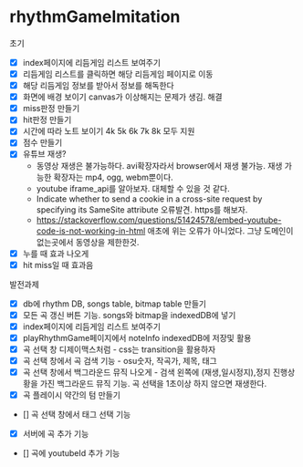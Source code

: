 # rhythmGameImitation

초기

- [x] index페이지에 리듬게임 리스트 보여주기
- [x] 리듬게임 리스트를 클릭하면 해당 리듬게임 페이지로 이동
- [x] 해당 리듬게임 정보를 받아서 정보를 해독한다
- [x] 화면에 배경 보이기
    canvas가 이상해지는 문제가 생김. 해결
- [x] miss판정 만들기
- [x] hit판정 만들기
- [x] 시간에 따라 노트 보이기
    4k 5k 6k 7k 8k 모두 지원
- [x] 점수 만들기
- [x] 유튜브 재생?
    - 동영상 재생은 불가능하다. avi확장자라서 browser에서 재생 불가능. 재생 가능한 확장자는 mp4, ogg, webm뿐이다.
    - youtube iframe_api를 알아보자. 대체할 수 있을 것 같다. 
    - Indicate whether to send a cookie in a cross-site request by specifying its SameSite attribute 오류발견. https를 해보자.
    - https://stackoverflow.com/questions/51424578/embed-youtube-code-is-not-working-in-html 애초에 위는 오류가 아니었다. 그냥 도메인이 없는곳에서 동영상을 제한한것.
- [x] 누를 때 효과 나오게
- [x] hit miss일 때 효과음

발전과제

- [x] db에 rhythm DB, songs table, bitmap table 만들기
- [x] 모든 곡 갱신 버튼 기능. songs와 bitmap을 indexedDB에 넣기
- [x] index페이지에 리듬게임 리스트 보여주기
- [x] playRhythmGame페이지에서 noteInfo indexedDB에 저장및 활용
- [x] 곡 선택 창 디제이맥스처럼 - css는 transition을 활용하자
- [x] 곡 선택 창에서 곡 검색 기능 - osu숫자, 작곡가, 제목, 태그
- [x] 곡 선택 창에서 백그라운드 뮤직 나오게 - 검색 왼쪽에 (재생,일시정지),정지 진행상황을 가진 백그라운드 뮤직 기능. 곡 선택을 1초이상 하지 않으면 재생한다.
- [x] 곡 플레이시 약간의 텀 만들기
- [] 곡 선택 창에서 태그 선택 기능
- [x] 서버에 곡 추가 기능
- [] 곡에 youtubeId 추가 기능